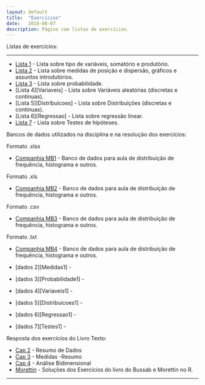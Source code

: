 ```yaml
---
layout: default
title:  "Exercícios"
date:   2018-08-07
description: Página com listas de exercícios.
---
```



<p class="intro">Listas de exercícios:</p>

---

* [Lista 1][Introducao] - Lista sobre tipo de variáveis, somatório e produtório.
* [Lista 2][Medidas] - Lista sobre medidas de posição e dispersão, gráficos e assuntos introdutórios.
* [Lista 3][Probabilidade] - Lista sobre probabilidade.
* [Lista 4][Variaveis] - Lista sobre Variáveis aleatórias (discretas e continuas).
* [Lista 5][Distribuicoes] - Lista sobre Distribuições (discretas e continuas).
* [Lista 6][Regressao] - Lista sobre regressão linear.
* [Lista 7][Lista7] - Lista sobre Testes de hipóteses.

<p class="intro">Bancos de dados utilizados na disciplina e na resolução dos exercícios:</p>

Formato .xlsx

* [Companhia MB1][descritiva1] - Banco de dados para aula de distribuição de frequência, histograma e outros.

Formato .xls

* [Companhia MB2][descritiva2] - Banco de dados para aula de distribuição de frequência, histograma e outros.

Formato .csv

* [Companhia MB3][descritiva3] - Banco de dados para aula de distribuição de frequência, histograma e outros.

Formato .txt

* [Companhia MB4][descritiva4] - Banco de dados para aula de distribuição de frequência, histograma e outros.


* [dados 2][Medidas1] - 
* [dados 3][Probabilidade1] - 
* [dados 4][Variaveis1] - 
* [dados 5][Distribuicoes1] - 
* [dados 6][Regressao1] - 
* [dados 7][Testes1] - 

<p class="intro">Resposta dos exercícios do Livro Texto:</p>

* [Cap 2][cap2] - Resumo de Dados
* [Cap 3][cap3] - Medidas -Resumo
* [Cap 4][cap4] - Análise Bidimensional
* [Morettin][solBussab] - Soluções dos Exercícios do livro do Bussab e Morettin no R.

<!---
<p class="intro">Planilha para confirmar desejo de fazer a prova substitutiva dia 27/10/2018:</p>

[Planilha][planilha] - Preencha a planilha com seu nome, matrícula e turma, caso queira fazer a prova substitutiva.
-->

---

[Introducao]:https://raw.githack.com/maf105/maf105.github.io/master/Exercicios/Lista1/Lista1.pdf   
[descritiva1]:https://raw.githack.com/ufvest/ufvest.github.io/master/Aulas_EST105/Curso_R/Dados/CompanhiaMB_clear.xlsx
[descritiva2]:https://raw.githack.com/ufvest/ufvest.github.io/master/Aulas_EST105/Curso_R/Dados/CompanhiaMB_clear2.xls
[descritiva3]:https://raw.githack.com/ufvest/ufvest.github.io/master/Aulas_EST105/Curso_R/Dados/CompanhiaMB_clear3.csv
[descritiva4]:https://raw.githack.com/ufvest/ufvest.github.io/master/Aulas_EST105/Curso_R/Dados/CompanhiaMB_clear.txt



[medidas]:https://rawgit.com/maf105/maf105.github.io/master/Exercicios/Lista2/Exercicios_Bussab_Morettin.pdf

[cap2]:https://rawgit.com/maf105/maf105.github.io/master/Exercicios/Lista2/Cap2.xlsx
[cap3]:https://rawgit.com/maf105/maf105.github.io/master/Exercicios/Lista2/Cap3.xlsx
[cap4]:https://rawgit.com/maf105/maf105.github.io/master/Exercicios/Lista2/Cap4.xlsx
[solBussab]: https://www.ime.usp.br/~pam/scriptsR.html
[Probabilidade]: https://rawgit.com/maf105/maf105.github.io/master/Exercicios/Lista3/Lista3.pdf
[Lista7]: https://raw.githack.com/maf105/maf105.github.io/master/Exercicios/Lista4/Teste_Hipotese.pdf
